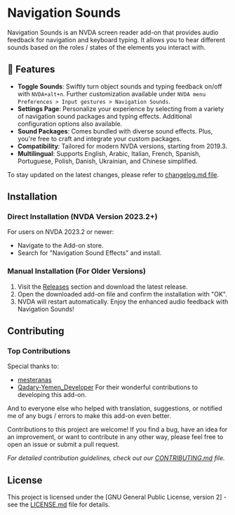 # Navigation Sounds

Navigation Sounds is an NVDA screen reader add-on that provides audio feedback for navigation and keyboard typing. It allows you to hear different sounds based on the roles / states of the elements you interact with.

## 🌟 Features

- **Toggle Sounds**: Swiftly turn object sounds and typing feedback on/off with `NVDA+alt+n`. Further customization available under `NVDA menu Preferences > Input gestures > Navigation Sounds`.
- **Settings Page**: Personalize your experience by selecting from a variety of navigation sound packages and typing effects. Additional configuration options also available.
- **Sound Packages**: Comes bundled with diverse sound effects. Plus, you're free to craft and integrate your custom packages.
- **Compatibility**: Tailored for modern NVDA versions, starting from 2019.3.
- **Multilingual**: Supports English, Arabic, Italian, French, Spanish, Portuguese, Polish, Danish, Ukrainian, and Chinese simplified.

 
To stay updated on the latest changes, please refer to [changelog.md file](./CHANGELOG.md).

## Installation

### Direct Installation (NVDA Version 2023.2+)

For users on NVDA 2023.2 or newer:
- Navigate to the Add-on store.
- Search for "Navigation Sound Effects" and install.

### Manual Installation (For Older Versions)

1. Visit the [Releases](https://github.com/ahmedthebest31/navsounds/releases/) section and download the latest release.
2. Open the downloaded add-on file and confirm the installation with "OK".
3. NVDA will restart automatically. Enjoy the enhanced audio feedback with Navigation Sounds!


## Contributing
### Top Contributions

Special thanks to:

- [mesteranas](https://github.com/mesteranas/)
- [Qadary-Yemen_Developer](https://t.me/QaYeDev)
For their wonderful contributions to developing this add-on.

And to everyone else who helped with translation, suggestions, or notified me of any bugs / errors to make this add-on even better.



Contributions to this project are welcome! If you find a bug, have an idea for an improvement, or want to contribute in any other way, please feel free to open an issue or submit a pull request.

*For detailed contribution guidelines, check out our [CONTRIBUTING.md](./CONTRIBUTING.md) file.*

## License

This project is licensed under the [GNU General Public License, version 2] - see the [LICENSE.md](LICENSE.md) file for details.